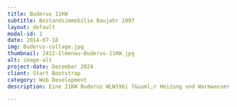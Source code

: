 ```yaml
---
title: Buderus 11KW
subtitle: Bestandsimmobilie Baujahr 1997
layout: default
modal-id: 1
date: 2014-07-18
img: Buderus-collage.jpg
thumbnail: 2412-Ilmenau-Buderus-11KW.jpg
alt: image-alt
project-date: December 2024
client: Start Bootstrap
category: Web Development
description: Eine 11KW Buderus WLW196i f&uuml;r Heizung und Warmwasser als Ersatz f&uuml;r eine Gastherme in einem Zweifamilienhaus. Nur der Energietr&auml;ger wurde ausgetauscht -- die vorhandene Installation (Leitungen und Heizk&ouml;rper) war ausreichend und wurde einfach weiterverwendet.

---
```

